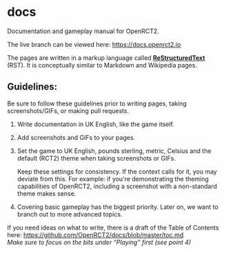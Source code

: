 # docs
Documentation and gameplay manual for OpenRCT2.

The live branch can be viewed here: https://docs.openrct2.io  

The pages are written in a markup language called [**ReStructuredText**](https://www.sphinx-doc.org/en/master/usage/restructuredtext/basics.html) (RST). It is conceptually similar to Markdown and Wikipedia pages.

## Guidelines:

Be sure to follow these guidelines prior to writing pages, taking screenshots/GIFs, or making pull requests.

1. Write documentation in UK English, like the game itself.

2. Add screenshots and GIFs to your pages.  

3. Set the game to UK English, pounds sterling, metric, Celsius and the default (RCT2) theme when taking screenshots or GIFs.  
   
   Keep these settings for consistency. If the context calls for it, you may deviate from this. For example: if you're demonstrating the theming capabilities of OpenRCT2, including a screenshot with a non-standard theme makes sense.

4. Covering basic gameplay has the biggest priority. Later on, we want to branch out to more advanced topics.

If you need ideas on what to write, there is a draft of the Table of Contents here: https://github.com/OpenRCT2/docs/blob/master/toc.md  
*Make sure to focus on the bits under “Playing” first (see point 4)*
